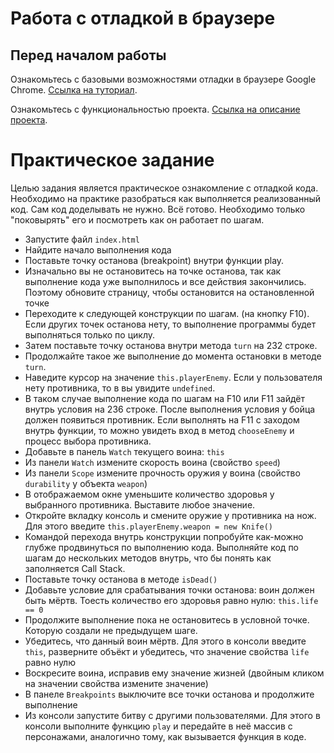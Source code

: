 # Работа с отладкой в браузере 

## Перед началом работы
Ознакомьтесь с базовыми возможностями отладки в браузере Google Chrome.
[Ссылка на туториал](DebuggerTutorial.md).

Ознакомьтесь с функциональностью проекта.
[Ссылка на описание проекта](ProjectDescription.md).

# Практическое задание
Целью задания является практическое ознакомление с отладкой кода. Необходимо на практике разобраться как выполняется реализованный код. Сам код доделывать не нужно. Всё готово. Необходимо только "поковырять" его и посмотреть как он работает по шагам.

* Запустите файл `index.html` 
* Найдите начало выполнения кода
* Поставьте точку останова (breakpoint) внутри функции play.
* Изначально вы не остановитесь на точке останова, так как выполнение кода уже выполнилось и все действия закончились. Поэтому обновите страницу, чтобы остановится на остановленной точке
* Переходите к следующей конструкции по шагам. (на кнопку F10). Если других точек останова нету, то выполнение программы будет выполняться только по циклу.
* Затем поставьте точку останова внутри метода `turn` на 232 строке.
* Продолжайте такое же выполнение до момента остановки в методе `turn`.
* Наведите курсор на значение `this.playerEnemy`. Если у пользователя нету противника, то в вы увидите `undefined`.
* В таком случае выполнение кода по шагам на F10 или F11 зайдёт внутрь условия на 236 строке. После выполнения условия у бойца должен появиться противник. Если выполнять на F11 с заходом внутрь функции, то можно увидеть вход в метод `chooseEnemy` и процесс выбора противника.
* Добавьте в панель `Watch` текущего воина: `this`
* Из панели `Watch` измените скорость воина (свойство `speed`)
* Из панели `Scope` измените прочность оружия у воина (свойство `durability` у объекта `weapon`)
* В отображаемом окне уменьшите количество здоровья у выбранного противника. Выставите любое значение.
* Откройте вкладку консоль и смените оружие у противника на нож. Для этого введите `this.playerEnemy.weapon = new Knife()`
* Командой перехода внутрь конструкции попробуйте как-можно глубже продвинуться по выполнению кода. Выполняйте код по шагам до нескольких методов внутрь, что бы понять как заполняется Call Stack.
* Поставьте точку останова в методе `isDead()`
* Добавьте условие для срабатывания точки останова: воин должен быть мёртв. Тоесть количество его здоровья равно нулю: `this.life == 0`
* Продолжите выполнение пока не остановитесь в условной точке. Которую создали не предыдущем шаге.
* Убедитесь, что данный воин мёртв. Для этого в консоли введите `this`, разверните объёкт и убедитесь, что значение свойства `life` равно нулю
* Воскресите воина, исправив ему значение жизней (двойным кликом на значении свойства измените значение)
* В панеле `Breakpoints` выключите все точки останова и продолжите выполнение
* Из консоли запустите битву с другими пользователями. Для этого в консоли выполните функцию `play` и передайте в неё массив с персонажами, аналогично тому, как вызывается функция в коде.

